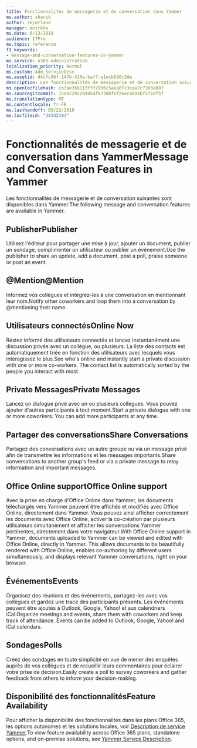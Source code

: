 ```yaml
---
title: Fonctionnalités de messagerie et de conversation dans Yammer
ms.author: sharik
author: skjerland
manager: mnirkhe
ms.date: 6/13/2018
audience: ITPro
ms.topic: reference
f1_keywords:
- message-and-conversation-features-in-yammer
ms.service: o365-administration
localization_priority: Normal
ms.custom: Adm_ServiceDesc
ms.assetid: d4cfc96f-147b-410a-baf7-a1ecb690c3de
description: Les fonctionnalités de messagerie et de conversation suivantes sont disponibles dans Yammer.
ms.openlocfilehash: cb3ae35b113fff2906c5aea8fc3cea7c73d8a08f
ms.sourcegitcommit: 15e92292209454f6778bfef26ecab96bfc71ef5f
ms.translationtype: MT
ms.contentlocale: fr-FR
ms.lasthandoff: 05/22/2019
ms.locfileid: "34342193"
---
```

# <a name="message-and-conversation-features-in-yammer"></a><span data-ttu-id="073f1-103">Fonctionnalités de messagerie et de conversation dans Yammer</span><span class="sxs-lookup"><span data-stu-id="073f1-103">Message and Conversation Features in Yammer</span></span>

<span data-ttu-id="073f1-104">Les fonctionnalités de messagerie et de conversation suivantes sont disponibles dans Yammer.</span><span class="sxs-lookup"><span data-stu-id="073f1-104">The following message and conversation features are available in Yammer.</span></span>
  
## <a name="publisher"></a><span data-ttu-id="073f1-105">Publisher</span><span class="sxs-lookup"><span data-stu-id="073f1-105">Publisher</span></span>
<span data-ttu-id="073f1-106"><a name="bkmk_Publisher"> </a></span><span class="sxs-lookup"><span data-stu-id="073f1-106"></span></span>

<span data-ttu-id="073f1-107">Utilisez l'éditeur pour partager une mise à jour, ajouter un document, publier un sondage, complimenter un utilisateur ou publier un événement.</span><span class="sxs-lookup"><span data-stu-id="073f1-107">Use the publisher to share an update, add a document, post a poll, praise someone or post an event.</span></span>
  
## <a name="mention"></a><span data-ttu-id="073f1-108">@Mention</span><span class="sxs-lookup"><span data-stu-id="073f1-108">@Mention</span></span>
<span data-ttu-id="073f1-109"><a name="bkmk_AtMention"> </a></span><span class="sxs-lookup"><span data-stu-id="073f1-109"></span></span>

<span data-ttu-id="073f1-110">Informez vos collègues et intégrez-les à une conversation en mentionnant leur nom.</span><span class="sxs-lookup"><span data-stu-id="073f1-110">Notify other coworkers and loop them into a conversation by @mentioning their name.</span></span>
  
## <a name="online-now"></a><span data-ttu-id="073f1-111">Utilisateurs connectés</span><span class="sxs-lookup"><span data-stu-id="073f1-111">Online Now</span></span>
<span data-ttu-id="073f1-112"><a name="bkmk_OnlineNow"> </a></span><span class="sxs-lookup"><span data-stu-id="073f1-112"></span></span>

<span data-ttu-id="073f1-p101">Restez informé des utilisateurs connectés et lancez instantanément une discussion privée avec un collègue, ou plusieurs. La liste des contacts est automatiquement triée en fonction des utilisateurs avec lesquels vous interagissez le plus.</span><span class="sxs-lookup"><span data-stu-id="073f1-p101">See who's online and instantly start a private discussion with one or more co-workers. The contact list is automatically sorted by the people you interact with most.</span></span>
  
## <a name="private-messages"></a><span data-ttu-id="073f1-115">Private Messages</span><span class="sxs-lookup"><span data-stu-id="073f1-115">Private Messages</span></span>
<span data-ttu-id="073f1-116"><a name="bkmk_PrivateMessages"> </a></span><span class="sxs-lookup"><span data-stu-id="073f1-116"></span></span>

<span data-ttu-id="073f1-p102">Lancez un dialogue privé avec un ou plusieurs collègues. Vous pouvez ajouter d'autres participants à tout moment.</span><span class="sxs-lookup"><span data-stu-id="073f1-p102">Start a private dialogue with one or more coworkers. You can add more participants at any time.</span></span>
  
## <a name="share-conversations"></a><span data-ttu-id="073f1-119">Partager des conversations</span><span class="sxs-lookup"><span data-stu-id="073f1-119">Share Conversations</span></span>
<span data-ttu-id="073f1-120"><a name="bkmk_ShareConversations"> </a></span><span class="sxs-lookup"><span data-stu-id="073f1-120"></span></span>

<span data-ttu-id="073f1-121">Partagez des conversations avec un autre groupe ou via un message privé afin de transmettre les informations et les messages importants.</span><span class="sxs-lookup"><span data-stu-id="073f1-121">Share conversations to another group's feed or via a private message to relay information and important messages.</span></span>
  
## <a name="office-online-support"></a><span data-ttu-id="073f1-122">Office Online support</span><span class="sxs-lookup"><span data-stu-id="073f1-122">Office Online support</span></span>
<span data-ttu-id="073f1-123"><a name="bkmk_ShareConversations"> </a></span><span class="sxs-lookup"><span data-stu-id="073f1-123"></span></span>

<span data-ttu-id="073f1-p103">Avec la prise en charge d'Office Online dans Yammer, les documents téléchargés vers Yammer peuvent être affichés et modifiés avec Office Online, directement dans Yammer. Vous pouvez ainsi afficher correctement les documents avec Office Online, activer la co-création par plusieurs utilisateurs simultanément et afficher les conversations Yammer pertinentes, directement dans votre navigateur.</span><span class="sxs-lookup"><span data-stu-id="073f1-p103">With Office Online support in Yammer, documents uploaded to Yammer can be viewed and edited with Office Online, directly in Yammer. This allows documents to be beautifully rendered with Office Online, enables co-authoring by different users simultaneously, and displays relevant Yammer conversations, right on your browser.</span></span>
  
## <a name="events"></a><span data-ttu-id="073f1-126">Événements</span><span class="sxs-lookup"><span data-stu-id="073f1-126">Events</span></span>
<span data-ttu-id="073f1-127"><a name="bkmk_Events"> </a></span><span class="sxs-lookup"><span data-stu-id="073f1-127"></span></span>

<span data-ttu-id="073f1-p104">Organisez des réunions et des événements, partagez-les avec vos collègues et gardez une trace des participants présents. Les événements peuvent être ajoutés à Outlook, Google, Yahoo! et aux calendriers iCal.</span><span class="sxs-lookup"><span data-stu-id="073f1-p104">Organize meetings and events, share them with coworkers and keep track of attendance. Events can be added to Outlook, Google, Yahoo! and iCal calendars.</span></span>
  
## <a name="polls"></a><span data-ttu-id="073f1-131">Sondages</span><span class="sxs-lookup"><span data-stu-id="073f1-131">Polls</span></span>
<span data-ttu-id="073f1-132"><a name="bkmk_Polls"> </a></span><span class="sxs-lookup"><span data-stu-id="073f1-132"></span></span>

<span data-ttu-id="073f1-133">Créez des sondages en toute simplicité en vue de mener des enquêtes auprès de vos collègues et de recueillir leurs commentaires pour éclairer votre prise de décision.</span><span class="sxs-lookup"><span data-stu-id="073f1-133">Easily create a poll to survey coworkers and gather feedback from others to inform your decision-making.</span></span>
  
## <a name="feature-availability"></a><span data-ttu-id="073f1-134">Disponibilité des fonctionnalités</span><span class="sxs-lookup"><span data-stu-id="073f1-134">Feature Availability</span></span>
<span data-ttu-id="073f1-135"><a name="bkmk_Polls"> </a></span><span class="sxs-lookup"><span data-stu-id="073f1-135"></span></span>

<span data-ttu-id="073f1-136">Pour afficher la disponibilité des fonctionnalités dans les plans Office 365, les options autonomes et les solutions locales, voir [Description de service Yammer](yammer-service-description.md).</span><span class="sxs-lookup"><span data-stu-id="073f1-136">To view feature availability across Office 365 plans, standalone options, and on-premise solutions, see [Yammer Service Description](yammer-service-description.md).</span></span>
  

